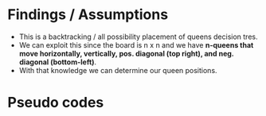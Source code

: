 # Findings / Assumptions
- This is a backtracking / all possibility placement of queens decision tres.
- We can exploit this since the board is n x n and we have **n-queens that move horizontally, vertically, pos. diagonal (top right), and neg. diagonal (bottom-left)**.
- With that knowledge we can determine our queen positions.
​
# Pseudo codes